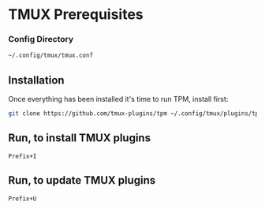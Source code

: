 # TMUX Prerequisites

### Config Directory

```sh
~/.config/tmux/tmux.conf
```

## Installation
Once everything has been installed it's time to run TPM, install first:

```sh
git clone https://github.com/tmux-plugins/tpm ~/.config/tmux/plugins/tpm
```

## Run, to install TMUX plugins
`Prefix+I`

## Run, to update TMUX plugins
`Prefix+U`
